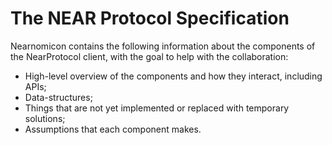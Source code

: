 # The NEAR Protocol Specification

Nearnomicon contains the following information about the components of the NearProtocol client, with the goal to help
with the collaboration:

- High-level overview of the components and how they interact, including APIs;
- Data-structures;
- Things that are not yet implemented or replaced with temporary solutions;
- Assumptions that each component makes.

